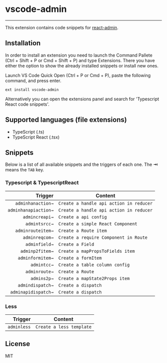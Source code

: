 # vscode-admin

-------------------

This extension contains code snippets for [react-admin](https://github.com/infeng/inf-fed-dev#inf-react-admin-appname-options).

## Installation

In order to install an extension you need to launch the Command Pallete (Ctrl + Shift + P or Cmd + Shift + P) and type Extensions.
There you have either the option to show the already installed snippets or install new ones.

Launch VS Code Quick Open (Ctrl + P or Cmd + P), paste the following command, and press enter.

`ext install vscode-admin`

Alternatively you can open the extensions panel and search for 'Typescript React code snippets'.

## Supported languages (file extensions)

* TypeScript (.ts)
* TypeScript React (.tsx)

## Snippets

Below is a list of all available snippets and the triggers of each one. The **⇥** means the `TAB` key.

### Typescript & TypescriptReact

| Trigger  | Content |
| -------: | ------- |
| `adminhanaction→` | `Create a handle api action in reducer` |
| `adminhanapiaction→`| `Create a handle api action in reducer` |
| `admincreapi→`| `Create a api config` |
| `admintsrcc→` | `Create a simple React Component` |
| `adminrouteitem→` | `Create a Route item` |
| `adminreqcom→`  | `Create a require Component in Route` |
| `adminfield→`   | `Create a Field` |
| `adminp2fitem→`   | `Create a mapPropsToFields item` |
| `adminformitem→`   | `Create a formItem` |
| `admintcc→`   | `Create a table column config` |
| `adminroute→`   | `Create a Route` |
| `admins2p→`  | `Create a mapState2Props item` |
| `admindispatch→`  | `Create a dispatch` |
| `adminapidispatch→`  | `Create a dispatch` |

### Less

| Trigger  | Content |
| -------: | ------- |
| `adminless` | `Create a less template` |

## License

MIT